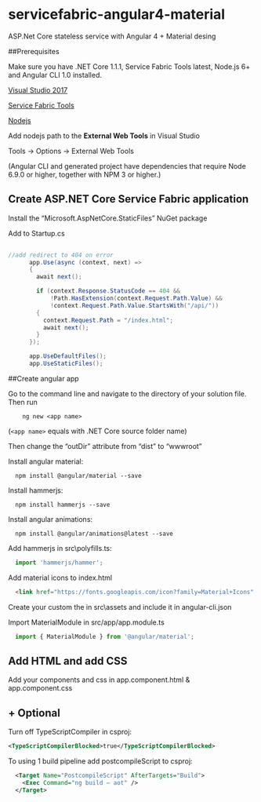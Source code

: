 # servicefabric-angular4-material
ASP.Net Core stateless service with Angular 4 + Material desing

##Prerequisites

Make sure you have .NET Core 1.1.1, Service Fabric Tools latest, Node.js 6+ and Angular CLI 1.0 installed.

<a href="https://www.microsoft.com/net/core#windowsvs2017">Visual Studio 2017</a>

<a href="https://docs.microsoft.com/en-us/azure/service-fabric/service-fabric-get-started">Service Fabric Tools</a>

<a href="https://nodejs.org/en">Nodejs</a>

Add nodejs path to the  <b>External Web Tools</b> in Visual Studio

Tools -> Options -> External Web Tools

(Angular CLI and generated project have dependencies that require Node 6.9.0 or higher, together with NPM 3 or higher.)


## Create ASP.NET Core Service Fabric application

Install the “Microsoft.AspNetCore.StaticFiles” NuGet package

Add to Startup.cs


```csharp
 
//add redirect to 404 on error
      app.Use(async (context, next) =>
      {
        await next();

        if (context.Response.StatusCode == 404 &&
            !Path.HasExtension(context.Request.Path.Value) &&
            !context.Request.Path.Value.StartsWith("/api/"))
        {
          context.Request.Path = "/index.html";
          await next();
        }
      });

      app.UseDefaultFiles();
      app.UseStaticFiles();
```
##Create angular app

Go to the command line and navigate to the directory of your solution file. Then run
```npm
    ng new <app name>
```
(```<app name>``` equals with .NET Core source folder name)

Then change the “outDir” attribute from “dist” to “wwwroot”

Install angular material:
```npm
  npm install @angular/material --save
```
Install hammerjs:
```npm
  npm install hammerjs --save
```
Install angular animations:
```npm
  npm install @angular/animations@latest --save
```


Add hammerjs in src\polyfills.ts:
```ts
  import 'hammerjs/hammer';
```

Add material icons to index.html
```html
  <link href="https://fonts.googleapis.com/icon?family=Material+Icons" rel="stylesheet">  
```
Create your custom the in src\assets and include it in angular-cli.json

Import MaterialModule in src/app/app.module.ts
```ts
  import { MaterialModule } from '@angular/material';
```

## Add HTML and add CSS

Add your components and css  in app.component.html & app.component.css

 
## + Optional

Turn off TypeScriptCompiler in csproj:
```xml
<TypeScriptCompilerBlocked>true</TypeScriptCompilerBlocked>
```

To using 1 build pipeline add postcompileScript to csproj:
```xml
  <Target Name="PostcompileScript" AfterTargets="Build">
    <Exec Command="ng build — aot" />
  </Target>
``` 
  
